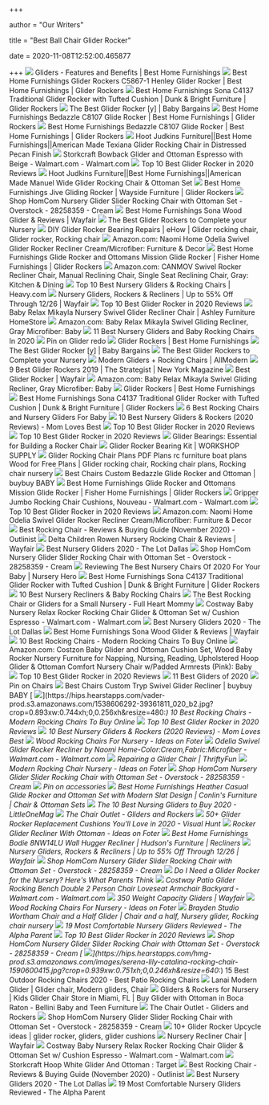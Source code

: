 +++
        
author = "Our Writers"
        
title = "Best Ball Chair Glider Rocker"
        
date = 2020-11-08T12:52:00.465877
        
+++
[ ![](https://www.besthf.com/bcassets/bcpublic_2/featuresbenefits/fandb_gliders_2.jpg)](https://www.besthf.com/bcassets/bcpublic_2/featuresbenefits/fandb_gliders_2.jpg) Gliders - Features and Benefits | Best Home Furnishings
[ ![](https://imageresizer.furnituredealer.net/img/remote/images.furnituredealer.net/img/products%2Fbest_home_furnishings%2Fcolor%2Fbest%20glide%20rockers_c5867-b2.jpg?width=878&height=600&scale=both&trim.threshold=80)](https://imageresizer.furnituredealer.net/img/remote/images.furnituredealer.net/img/products%2Fbest_home_furnishings%2Fcolor%2Fbest%20glide%20rockers_c5867-b2.jpg?width=878&height=600&scale=both&trim.threshold=80) Best Home Furnishings Glider Rockers C5867-1 Henley Glider Rocker | Best  Home Furnishings | Glider Rockers
[ ![](https://imageresizer.furnituredealer.net/img/remote/images.furnituredealer.net/img/products%2Fbest_home_furnishings%2Fcolor%2Fsona%20c4137_c4137-b4.jpg?width=878&height=600&scale=both&trim.threshold=80)](https://imageresizer.furnituredealer.net/img/remote/images.furnituredealer.net/img/products%2Fbest_home_furnishings%2Fcolor%2Fsona%20c4137_c4137-b4.jpg?width=878&height=600&scale=both&trim.threshold=80) Best Home Furnishings Sona C4137 Traditional Glider Rocker with Tufted  Cushion | Dunk & Bright Furniture | Glider Rockers
[ ![](https://www.babybargains.com/wp-content/uploads/2016/10/bestglider.jpg)](https://www.babybargains.com/wp-content/uploads/2016/10/bestglider.jpg) The Best Glider Rocker [y] | Baby Bargains
[ ![](https://imageresizer.furnituredealer.net/img/remote/images.furnituredealer.net/img/products%2Fbest_home_furnishings%2Fcolor%2Fbedazzle_c8107e-b3.jpg?width=878&height=600&scale=both&trim.threshold=80)](https://imageresizer.furnituredealer.net/img/remote/images.furnituredealer.net/img/products%2Fbest_home_furnishings%2Fcolor%2Fbedazzle_c8107e-b3.jpg?width=878&height=600&scale=both&trim.threshold=80) Best Home Furnishings Bedazzle C8107 Glide Rocker | Best Home Furnishings | Glider  Rockers
[ ![](https://imageresizer.furnituredealer.net/img/remote/images.furnituredealer.net/img/products%2Fbest_home_furnishings%2Fcolor%2Fbedazzle_c8107e-b4.jpg?width=878&height=600&scale=both&trim.threshold=80)](https://imageresizer.furnituredealer.net/img/remote/images.furnituredealer.net/img/products%2Fbest_home_furnishings%2Fcolor%2Fbedazzle_c8107e-b4.jpg?width=878&height=600&scale=both&trim.threshold=80) Best Home Furnishings Bedazzle C8107 Glide Rocker | Best Home Furnishings | Glider  Rockers
[ ![](https://www.hootjudkins.com/pub/media/catalog/product/cache/2b756822d2ce356bb04bb838d877d45a/B/S/BSTC8117DP_1.jpg)](https://www.hootjudkins.com/pub/media/catalog/product/cache/2b756822d2ce356bb04bb838d877d45a/B/S/BSTC8117DP_1.jpg) Hoot Judkins Furniture||Best Home Furnishings||American Made Texiana Glider  Rocking Chair in Distressed Pecan Finish
[ ![](https://i5.walmartimages.com/asr/5f85be07-d2bf-4f3e-848c-4fa6ca8d227c_1.1222f36077bd19b03bd5ffec603dcd7e.jpeg)](https://i5.walmartimages.com/asr/5f85be07-d2bf-4f3e-848c-4fa6ca8d227c_1.1222f36077bd19b03bd5ffec603dcd7e.jpeg) Storkcraft Bowback Glider and Ottoman Espresso with Beige - Walmart.com -  Walmart.com
[ ![](https://alltopratings.com/wp-content/uploads/2020/01/B00I5ELBA6.jpg)](https://alltopratings.com/wp-content/uploads/2020/01/B00I5ELBA6.jpg) Top 10 Best Glider Rocker in 2020 Reviews
[ ![](https://www.hootjudkins.com/pub/media/catalog/product/cache/2b756822d2ce356bb04bb838d877d45a/b/s/bstc4050c0050gp.jpg)](https://www.hootjudkins.com/pub/media/catalog/product/cache/2b756822d2ce356bb04bb838d877d45a/b/s/bstc4050c0050gp.jpg) Hoot Judkins Furniture||Best Home Furnishings||American Made Manuel Wide Glider  Rocking Chair & Ottoman Set
[ ![](https://imageresizer.furnituredealer.net/img/remote/images.furnituredealer.net/img/products%2Fbest_home_furnishings%2Fcolor%2Fjive_c8207-19083-b3.jpg?width=1024&height=768&scale=both&trim.threshold=50&trim.percentpadding=10)](https://imageresizer.furnituredealer.net/img/remote/images.furnituredealer.net/img/products%2Fbest_home_furnishings%2Fcolor%2Fjive_c8207-19083-b3.jpg?width=1024&height=768&scale=both&trim.threshold=50&trim.percentpadding=10) Best Home Furnishings Jive Gliding Rocker | Wayside Furniture | Glider  Rockers
[ ![](https://ak1.ostkcdn.com/images/products/28258359/HomCom-Nursery-Glider-Recliner-Rocking-Chair-with-Ottoman-Set-d93bee92-7d3d-4510-8d52-1b9e8036301d.jpg)](https://ak1.ostkcdn.com/images/products/28258359/HomCom-Nursery-Glider-Recliner-Rocking-Chair-with-Ottoman-Set-d93bee92-7d3d-4510-8d52-1b9e8036301d.jpg) Shop HomCom Nursery Glider Slider Rocking Chair with Ottoman Set -  Overstock - 28258359 - Cream
[ ![](https://secure.img1-fg.wfcdn.com/im/99952274/compr-r85/8577/85770568/sona-wood-glider.jpg)](https://secure.img1-fg.wfcdn.com/im/99952274/compr-r85/8577/85770568/sona-wood-glider.jpg) Best Home Furnishings Sona Wood Glider & Reviews | Wayfair
[ ![](https://www.lucieslist.com/wp-content/uploads/2014/04/shermag.png)](https://www.lucieslist.com/wp-content/uploads/2014/04/shermag.png) The Best Glider Rockers to Complete your Nursery
[ ![](https://i.pinimg.com/originals/d3/ed/48/d3ed4879f508635a505a65118a648a7f.jpg)](https://i.pinimg.com/originals/d3/ed/48/d3ed4879f508635a505a65118a648a7f.jpg) DIY Glider Rocker Bearing Repairs | eHow | Glider rocking chair, Glider  rocker, Rocking chair
[ ![](https://images-na.ssl-images-amazon.com/images/I/41T5yjdmsdL._AC_.jpg)](https://images-na.ssl-images-amazon.com/images/I/41T5yjdmsdL._AC_.jpg) Amazon.com: Naomi Home Odelia Swivel Glider Rocker Recliner  Cream/Microfiber: Furniture & Decor
[ ![](https://images.furnituredealer.net/img/products%2Fbest_home_furnishings%2Fcolor%2Fglide%20rocker%20and%20ottomans_c8117ho-b2.jpg)](https://images.furnituredealer.net/img/products%2Fbest_home_furnishings%2Fcolor%2Fglide%20rocker%20and%20ottomans_c8117ho-b2.jpg) Best Home Furnishings Glide Rocker and Ottomans Mission Glide Rocker |  Fisher Home Furnishings | Glider Rockers
[ ![](https://images-na.ssl-images-amazon.com/images/I/817f7wX4bOL._AC_SL1500_.jpg)](https://images-na.ssl-images-amazon.com/images/I/817f7wX4bOL._AC_SL1500_.jpg) Amazon.com: CANMOV Swivel Rocker Recliner Chair, Manual Reclining Chair,  Single Seat Reclining Chair, Gray: Kitchen & Dining
[ ![](https://heavy.com/wp-content/uploads/2017/08/best-nursery-gliders.jpg?quality=65&strip=all)](https://heavy.com/wp-content/uploads/2017/08/best-nursery-gliders.jpg?quality=65&strip=all) Top 10 Best Nursery Gliders & Rocking Chairs | Heavy.com
[ ![](https://secure.img1-fg.wfcdn.com/im/11083522/resize-h600-w600%5Ecompr-r85/6859/68596904/Nursery+Gliders%2C+Rockers+%26+Recliners.jpg)](https://secure.img1-fg.wfcdn.com/im/11083522/resize-h600-w600%5Ecompr-r85/6859/68596904/Nursery+Gliders%2C+Rockers+%26+Recliners.jpg) Nursery Gliders, Rockers & Recliners | Up to 55% Off Through 12/26 | Wayfair
[ ![](https://best10choices.com/wp-content/uploads/2017/05/B01MU780P3.jpg)](https://best10choices.com/wp-content/uploads/2017/05/B01MU780P3.jpg) Top 10 Best Glider Rocker in 2020 Reviews
[ ![](https://ashleyfurniture.scene7.com/is/image/AshleyFurniture/B600001006-SW-KO?$AFHS-Grid-1X$)](https://ashleyfurniture.scene7.com/is/image/AshleyFurniture/B600001006-SW-KO?$AFHS-Grid-1X$) Baby Relax Mikayla Nursery Swivel Glider Recliner Chair | Ashley Furniture  HomeStore
[ ![](https://images-na.ssl-images-amazon.com/images/I/81DUSI7Yn4L._SY355_.jpg)](https://images-na.ssl-images-amazon.com/images/I/81DUSI7Yn4L._SY355_.jpg) Amazon.com: Baby Relax Mikayla Swivel Gliding Recliner, Gray Microfiber:  Baby
[ ![](https://cdn2.momjunction.com/wp-content/uploads/2015/04/11-Best-Nursery-Gliders-and-Baby-Rocking-Chairs-In-2019-1-910x1024.jpg)](https://cdn2.momjunction.com/wp-content/uploads/2015/04/11-Best-Nursery-Gliders-and-Baby-Rocking-Chairs-In-2019-1-910x1024.jpg) 11 Best Nursery Gliders and Baby Rocking Chairs In 2020
[ ![](https://i.pinimg.com/originals/45/f8/f7/45f8f7a7f1522ffaf30be3f39324d9b7.jpg)](https://i.pinimg.com/originals/45/f8/f7/45f8f7a7f1522ffaf30be3f39324d9b7.jpg) Pin on Glider redo
[ ![](https://www.besthf.com/bcassets/bcpublic_2/gliders_CL.jpg)](https://www.besthf.com/bcassets/bcpublic_2/gliders_CL.jpg) Glider Rockers | Best Home Furnishings
[ ![](https://www.babybargains.com/wp-content/uploads/2016/10/Best-Chair-Swivel-Rocker.png)](https://www.babybargains.com/wp-content/uploads/2016/10/Best-Chair-Swivel-Rocker.png) The Best Glider Rocker [y] | Baby Bargains
[ ![](https://www.lucieslist.com/wp-content/uploads/2019/10/Ikea-Poang-Rocking-Chair.jpeg)](https://www.lucieslist.com/wp-content/uploads/2019/10/Ikea-Poang-Rocking-Chair.jpeg) The Best Glider Rockers to Complete your Nursery
[ ![](https://secure.img1-fg.wfcdn.com/im/30994628/compr-r85/6184/61842382/default_name.png)](https://secure.img1-fg.wfcdn.com/im/30994628/compr-r85/6184/61842382/default_name.png) Modern Gliders + Rocking Chairs | AllModern
[ ![](https://pyxis.nymag.com/v1/imgs/4f8/083/31b33f755876455f8380f6de5750fc51b7-glider-rocker-01-.2x.rsocial.w600.jpg)](https://pyxis.nymag.com/v1/imgs/4f8/083/31b33f755876455f8380f6de5750fc51b7-glider-rocker-01-.2x.rsocial.w600.jpg) 9 Best Glider Rockers 2019 | The Strategist | New York Magazine
[ ![](https://secure.img1-fg.wfcdn.com/im/01218033/resize-h600-w600%5Ecompr-r85/1088/108852862/Erikson+Glider+and+Ottoman.jpg)](https://secure.img1-fg.wfcdn.com/im/01218033/resize-h600-w600%5Ecompr-r85/1088/108852862/Erikson+Glider+and+Ottoman.jpg) Best Glider Rocker | Wayfair
[ ![](https://images-na.ssl-images-amazon.com/images/I/71EWcFEwTHL._AC_UL320_SR316,320_.jpg)](https://images-na.ssl-images-amazon.com/images/I/71EWcFEwTHL._AC_UL320_SR316,320_.jpg) Amazon.com: Baby Relax Mikayla Swivel Gliding Recliner, Gray Microfiber:  Baby
[ ![](https://www.besthf.com/bcassets/bcpublic_2/landingPages/WdGlider_ldgpgheader.jpg)](https://www.besthf.com/bcassets/bcpublic_2/landingPages/WdGlider_ldgpgheader.jpg) Glider Rockers | Best Home Furnishings
[ ![](https://images.furnituredealer.net/img/products%2Fbest_home_furnishings%2Fcolor%2Fsona%20c4137_c4137-22937-m1.jpg)](https://images.furnituredealer.net/img/products%2Fbest_home_furnishings%2Fcolor%2Fsona%20c4137_c4137-22937-m1.jpg) Best Home Furnishings Sona C4137 Traditional Glider Rocker with Tufted  Cushion | Dunk & Bright Furniture | Glider Rockers
[ ![](https://parent.guide/wp-content/uploads/2019/03/Rocking-chair-for-the-rest-3.jpg)](https://parent.guide/wp-content/uploads/2019/03/Rocking-chair-for-the-rest-3.jpg) 6 Best Rocking Chairs and Nursery Gliders For Baby
[ ![](https://m.media-amazon.com/images/I/31MTpNhVi7L.jpg)](https://m.media-amazon.com/images/I/31MTpNhVi7L.jpg) 10 Best Nursery Gliders & Rockers (2020 Reviews) - Mom Loves Best
[ ![](https://best10choices.com/wp-content/uploads/2017/05/B00L40QBYE.jpg)](https://best10choices.com/wp-content/uploads/2017/05/B00L40QBYE.jpg) Top 10 Best Glider Rocker in 2020 Reviews
[ ![](https://alltopratings.com/wp-content/uploads/2020/01/B00RY9LMEI.jpg)](https://alltopratings.com/wp-content/uploads/2020/01/B00RY9LMEI.jpg) Top 10 Best Glider Rocker in 2020 Reviews
[ ![](http://www.mutualscrew.com/blog/assets/content/bearingsBestInches.jpg)](http://www.mutualscrew.com/blog/assets/content/bearingsBestInches.jpg) Glider Bearings: Essential for Building a Rocker Chair
[ ![](http://store.workshopsupply.com/catalogue/images/4181-Rocker_Bearings.png)](http://store.workshopsupply.com/catalogue/images/4181-Rocker_Bearings.png) Glider Rocker Bearing Kit | WORKSHOP SUPPLY
[ ![](https://i.pinimg.com/originals/c7/c6/f7/c7c6f7e2938486acb480a4a42463e206.jpg)](https://i.pinimg.com/originals/c7/c6/f7/c7c6f7e2938486acb480a4a42463e206.jpg) Glider Rocking Chair Plans PDF Plans rc furniture boat plans Wood for Free  Plans | Glider rocking chair, Rocking chair plans, Rocking chair nursery
[ ![](https://s7d2.scene7.com/is/image/BedBathandBeyond/30100215335628m?$690$&wid=690&hei=690)](https://s7d2.scene7.com/is/image/BedBathandBeyond/30100215335628m?$690$&wid=690&hei=690) Best Chairs Custom Bedazzle Glide Rocker and Ottoman | buybuy BABY
[ ![](https://imageresizer.furnituredealer.net/img/remote/images.furnituredealer.net/img/products%2Fbest_home_furnishings%2Fcolor%2Fglide%20rocker%20and%20ottomans_c8117ho-b4.jpg?width=878&height=600&scale=both&trim.threshold=80)](https://imageresizer.furnituredealer.net/img/remote/images.furnituredealer.net/img/products%2Fbest_home_furnishings%2Fcolor%2Fglide%20rocker%20and%20ottomans_c8117ho-b4.jpg?width=878&height=600&scale=both&trim.threshold=80) Best Home Furnishings Glide Rocker and Ottomans Mission Glide Rocker |  Fisher Home Furnishings | Glider Rockers
[ ![](https://i5.walmartimages.com/asr/82d436bd-319c-44f5-ba06-4b87ab1999ab_1.ad12a99f16de8b04c182cfa9775c8946.jpeg)](https://i5.walmartimages.com/asr/82d436bd-319c-44f5-ba06-4b87ab1999ab_1.ad12a99f16de8b04c182cfa9775c8946.jpeg) Gripper Jumbo Rocking Chair Cushions, Nouveau - Walmart.com - Walmart.com
[ ![](https://alltopratings.com/wp-content/uploads/2020/01/glider_rocker.jpg)](https://alltopratings.com/wp-content/uploads/2020/01/glider_rocker.jpg) Top 10 Best Glider Rocker in 2020 Reviews
[ ![](https://m.media-amazon.com/images/S/aplus-media/vc/622e7a61-7de3-438b-b7d5-62edddc6d9cf._SR970,300_.png)](https://m.media-amazon.com/images/S/aplus-media/vc/622e7a61-7de3-438b-b7d5-62edddc6d9cf._SR970,300_.png) Amazon.com: Naomi Home Odelia Swivel Glider Rocker Recliner  Cream/Microfiber: Furniture & Decor
[ ![](https://cdn.outlinist.com/wp-content/uploads/best-rocking-chair.jpg)](https://cdn.outlinist.com/wp-content/uploads/best-rocking-chair.jpg) Best Rocking Chair - Reviews & Buying Guide (November 2020) - Outlinist
[ ![](https://secure.img1-fg.wfcdn.com/im/38948412/compr-r85/3834/38349371/rowen-nursery-rocking-chair.jpg)](https://secure.img1-fg.wfcdn.com/im/38948412/compr-r85/3834/38349371/rowen-nursery-rocking-chair.jpg) Delta Children Rowen Nursery Rocking Chair & Reviews | Wayfair
[ ![](https://thelotdallas-7d8oeosmlzs265xikvzx.netdna-ssl.com/wp-content/uploads/2018/05/DaVinci-Olive-Upholstered-Swivel-Glider-2-e1526352257763.jpg)](https://thelotdallas-7d8oeosmlzs265xikvzx.netdna-ssl.com/wp-content/uploads/2018/05/DaVinci-Olive-Upholstered-Swivel-Glider-2-e1526352257763.jpg) Best Nursery Gliders 2020 - The Lot Dallas
[ ![](https://ak1.ostkcdn.com/images/products/28258359/HomCom-Nursery-Glider-Recliner-Rocking-Chair-with-Ottoman-Set-37b80a52-9168-4189-b3e9-172de539e558_600.jpg?impolicy=medium)](https://ak1.ostkcdn.com/images/products/28258359/HomCom-Nursery-Glider-Recliner-Rocking-Chair-with-Ottoman-Set-37b80a52-9168-4189-b3e9-172de539e558_600.jpg?impolicy=medium) Shop HomCom Nursery Glider Slider Rocking Chair with Ottoman Set -  Overstock - 28258359 - Cream
[ ![](https://nurseryhero.com/nh-content/uploads/2017/03/Best-Chairs-For-Baby-Nursery-Dutailier-Glider.jpg)](https://nurseryhero.com/nh-content/uploads/2017/03/Best-Chairs-For-Baby-Nursery-Dutailier-Glider.jpg) Reviewing The Best Nursery Chairs Of 2020 For Your Baby | Nursery Hero
[ ![](https://images.furnituredealer.net/img/products%2Fbest_home_furnishings%2Fcolor%2Fsona%20c4137_c4137-23703c-m1.jpg)](https://images.furnituredealer.net/img/products%2Fbest_home_furnishings%2Fcolor%2Fsona%20c4137_c4137-23703c-m1.jpg) Best Home Furnishings Sona C4137 Traditional Glider Rocker with Tufted  Cushion | Dunk & Bright Furniture | Glider Rockers
[ ![](https://www.mamaoffive.com/wp-content/uploads/2019/08/nursery-glider.jpg)](https://www.mamaoffive.com/wp-content/uploads/2019/08/nursery-glider.jpg) 10 Best Nursery Recliners & Baby Rocking Chairs
[ ![](https://fullheartmommy.com/wp-content/uploads/2019/11/8-beautiful-gliders-for-small-nurseries-683x1024.png)](https://fullheartmommy.com/wp-content/uploads/2019/11/8-beautiful-gliders-for-small-nurseries-683x1024.png) The Best Rocking Chair or Gliders for a Small Nursery - Full Heart Mommy
[ ![](https://i5.walmartimages.com/asr/22831f14-b6e2-4495-8a8e-a5e54c1dd9ee_1.7ca0c4c688e0322ecf6b5f7bdb3fc959.jpeg)](https://i5.walmartimages.com/asr/22831f14-b6e2-4495-8a8e-a5e54c1dd9ee_1.7ca0c4c688e0322ecf6b5f7bdb3fc959.jpeg) Costway Baby Nursery Relax Rocker Rocking Chair Glider & Ottoman Set w/  Cushion Espresso - Walmart.com - Walmart.com
[ ![](https://thelotdallas-7d8oeosmlzs265xikvzx.netdna-ssl.com/wp-content/uploads/2018/05/Baby-Relax-Mikayla-Swivel-Gliding-Recliner-e1526355293582.jpg)](https://thelotdallas-7d8oeosmlzs265xikvzx.netdna-ssl.com/wp-content/uploads/2018/05/Baby-Relax-Mikayla-Swivel-Gliding-Recliner-e1526355293582.jpg) Best Nursery Gliders 2020 - The Lot Dallas
[ ![](https://secure.img1-fg.wfcdn.com/im/03835181/resize-h800-w800%5Ecompr-r85/8577/85770599/Sona+Wood+Glider.jpg)](https://secure.img1-fg.wfcdn.com/im/03835181/resize-h800-w800%5Ecompr-r85/8577/85770599/Sona+Wood+Glider.jpg) Best Home Furnishings Sona Wood Glider & Reviews | Wayfair
[ ![](https://hips.hearstapps.com/hmg-prod.s3.amazonaws.com/images/rocking-chairs-1538607302.png)](https://hips.hearstapps.com/hmg-prod.s3.amazonaws.com/images/rocking-chairs-1538607302.png) 10 Best Rocking Chairs - Modern Rocking Chairs To Buy Online
[ ![](https://images-na.ssl-images-amazon.com/images/I/51WWYAi%2B5vL._SY355_.jpg)](https://images-na.ssl-images-amazon.com/images/I/51WWYAi%2B5vL._SY355_.jpg) Amazon.com: Costzon Baby Glider and Ottoman Cushion Set, Wood Baby Rocker  Nursery Furniture for Napping, Nursing, Reading, Upholstered Hoop Glider &  Ottoman Comfort Nursery Chair w/Padded Armrests (Pink): Baby
[ ![](https://alltopratings.com/wp-content/uploads/2020/01/B017XRDV5S.jpg)](https://alltopratings.com/wp-content/uploads/2020/01/B017XRDV5S.jpg) Top 10 Best Glider Rocker in 2020 Reviews
[ ![](https://res.cloudinary.com/babylist/image/upload/f_auto,q_auto:best,c_scale/v1584597604/best-of-gliders-pin_dbt57k.jpg)](https://res.cloudinary.com/babylist/image/upload/f_auto,q_auto:best,c_scale/v1584597604/best-of-gliders-pin_dbt57k.jpg) 11 Best Gliders of 2020
[ ![](https://i.pinimg.com/originals/1c/60/95/1c6095a1b4a32c3dfa7d923b69515cd7.jpg)](https://i.pinimg.com/originals/1c/60/95/1c6095a1b4a32c3dfa7d923b69515cd7.jpg) Pin on Chairs
[ ![](https://b3h2.scene7.com/is/image/BedBathandBeyond/28391775335621m)](https://b3h2.scene7.com/is/image/BedBathandBeyond/28391775335621m) Best Chairs Custom Tryp Swivel Glider Recliner | buybuy BABY
[ ![](https://hips.hearstapps.com/vader-prod.s3.amazonaws.com/1538606292-39361811_020_b2.jpg?crop=0.893xw:0.744xh;0,0.256xh&resize=480:*)](https://hips.hearstapps.com/vader-prod.s3.amazonaws.com/1538606292-39361811_020_b2.jpg?crop=0.893xw:0.744xh;0,0.256xh&resize=480:*) 10 Best Rocking Chairs - Modern Rocking Chairs To Buy Online
[ ![](https://best10choices.com/wp-content/uploads/2017/05/B01GJX0K88.jpg)](https://best10choices.com/wp-content/uploads/2017/05/B01GJX0K88.jpg) Top 10 Best Glider Rocker in 2020 Reviews
[ ![](https://momlovesbest.com/wp-content/uploads/2018/08/Best-Nursery-Gliders-1-1.jpg)](https://momlovesbest.com/wp-content/uploads/2018/08/Best-Nursery-Gliders-1-1.jpg) 10 Best Nursery Gliders & Rockers (2020 Reviews) - Mom Loves Best
[ ![](https://foter.com/photos/title/wood-rocking-chairs-for-nursery.jpg)](https://foter.com/photos/title/wood-rocking-chairs-for-nursery.jpg) Wood Rocking Chairs For Nursery - Ideas on Foter
[ ![](https://i5.walmartimages.com/asr/ce83fd85-18da-442f-ac69-6a2a362f3b71.2b4f53fbad4fb0bae34bc078316703c6.jpeg)](https://i5.walmartimages.com/asr/ce83fd85-18da-442f-ac69-6a2a362f3b71.2b4f53fbad4fb0bae34bc078316703c6.jpeg) Odelia Swivel Glider Rocker Recliner by Naomi  Home-Color:Cream,Fabric:Microfiber - Walmart.com - Walmart.com
[ ![](https://img.thrfun.com/img/025/893/repairing_a_glider_chair_fancy1.jpg)](https://img.thrfun.com/img/025/893/repairing_a_glider_chair_fancy1.jpg) Repairing a Glider Chair | ThriftyFun
[ ![](https://foter.com/photos/title/modern-rocking-chair-nursery.jpg)](https://foter.com/photos/title/modern-rocking-chair-nursery.jpg) Modern Rocking Chair Nursery - Ideas on Foter
[ ![](https://ak1.ostkcdn.com/images/products/28258359/HomCom-Nursery-Glider-Recliner-Rocking-Chair-with-Ottoman-Set-6efa9d36-7d3e-4d85-bf2b-82ffa50a145a_600.jpg?impolicy=medium)](https://ak1.ostkcdn.com/images/products/28258359/HomCom-Nursery-Glider-Recliner-Rocking-Chair-with-Ottoman-Set-6efa9d36-7d3e-4d85-bf2b-82ffa50a145a_600.jpg?impolicy=medium) Shop HomCom Nursery Glider Slider Rocking Chair with Ottoman Set -  Overstock - 28258359 - Cream
[ ![](https://i.pinimg.com/originals/57/67/1d/57671de00adb3c17721bfb2687887c07.jpg)](https://i.pinimg.com/originals/57/67/1d/57671de00adb3c17721bfb2687887c07.jpg) Pin on accessories
[ ![](https://images.furnituredealer.net/img/products%2Fbest_home_furnishings%2Fcolor%2Fbest%20glide%20rockers_c130%2Bc0013-21957-b1.jpg)](https://images.furnituredealer.net/img/products%2Fbest_home_furnishings%2Fcolor%2Fbest%20glide%20rockers_c130%2Bc0013-21957-b1.jpg) Best Home Furnishings Heather Casual Glide Rocker and Ottoman Set with  Modern Slat Design | Conlin's Furniture | Chair & Ottoman Sets
[ ![](https://littleonemag.com/wp-content/uploads/2018/08/glider1-large_1024x1024-1-530x350.jpg)](https://littleonemag.com/wp-content/uploads/2018/08/glider1-large_1024x1024-1-530x350.jpg) The 10 Best Nursing Gliders to Buy 2020 - LittleOneMag
[ ![](https://static.wixstatic.com/media/ede2bc_b37371e39c914d2faa86996cc7362c8d.jpg)](https://static.wixstatic.com/media/ede2bc_b37371e39c914d2faa86996cc7362c8d.jpg) The Chair Outlet - Gliders and Rockers
[ ![](https://visualhunt.com/photos/11/best-chair-glider-replacement-cushions-video-search.jpg?s=wh2)](https://visualhunt.com/photos/11/best-chair-glider-replacement-cushions-video-search.jpg?s=wh2) 50+ Glider Rocker Replacement Cushions You'll Love in 2020 - Visual Hunt
[ ![](https://foter.com/photos/321/rocker-glider-recliner-with-ottoman.jpg?s=pi)](https://foter.com/photos/321/rocker-glider-recliner-with-ottoman.jpg?s=pi) Rocker Glider Recliner With Ottoman - Ideas on Foter
[ ![](https://images.furnituredealer.net/img/products%2Fbest_home_furnishings%2Fcolor%2Fbodie_8nw14lu-b1.jpg)](https://images.furnituredealer.net/img/products%2Fbest_home_furnishings%2Fcolor%2Fbodie_8nw14lu-b1.jpg) Best Home Furnishings Bodie 8NW14LU Wall Hugger Recliner | Hudson's  Furniture | Recliners
[ ![](https://secure.img1-fg.wfcdn.com/im/13802507/compr-r85/7728/77286946/default.jpg)](https://secure.img1-fg.wfcdn.com/im/13802507/compr-r85/7728/77286946/default.jpg) Nursery Gliders, Rockers & Recliners | Up to 55% Off Through 12/26 | Wayfair
[ ![](https://ak1.ostkcdn.com/images/products/28258359/HomCom-Nursery-Glider-Recliner-Rocking-Chair-with-Ottoman-Set-bb08dfe1-bab3-4c81-933c-392119c62c0d_600.jpg?impolicy=medium)](https://ak1.ostkcdn.com/images/products/28258359/HomCom-Nursery-Glider-Recliner-Rocking-Chair-with-Ottoman-Set-bb08dfe1-bab3-4c81-933c-392119c62c0d_600.jpg?impolicy=medium) Shop HomCom Nursery Glider Slider Rocking Chair with Ottoman Set -  Overstock - 28258359 - Cream
[ ![](https://www.gallykids.com/wp-content/uploads/2019/03/nursery-rocking-chair.jpg)](https://www.gallykids.com/wp-content/uploads/2019/03/nursery-rocking-chair.jpg) Do I Need a Glider Rocker for the Nursery? Here's What Parents Think
[ ![](https://i5.walmartimages.com/asr/1d04d43f-382f-430c-9f1b-e34a515e9e35_1.3b9ef86b97d75ca39404f540eea3d5fd.jpeg)](https://i5.walmartimages.com/asr/1d04d43f-382f-430c-9f1b-e34a515e9e35_1.3b9ef86b97d75ca39404f540eea3d5fd.jpeg) Costway Patio Glider Rocking Bench Double 2 Person Chair Loveseat Armchair  Backyard - Walmart.com - Walmart.com
[ ![](https://secure.img1-fg.wfcdn.com/im/84966087/resize-h600-w600%5Ecompr-r85/9577/95770617/Essex+Glider.jpg)](https://secure.img1-fg.wfcdn.com/im/84966087/resize-h600-w600%5Ecompr-r85/9577/95770617/Essex+Glider.jpg) 350 Weight Capacity Gliders | Wayfair
[ ![](https://foter.com/photos/266/wood-rocking-chairs-for-nursery-13.jpg?s=pi)](https://foter.com/photos/266/wood-rocking-chairs-for-nursery-13.jpg?s=pi) Wood Rocking Chairs For Nursery - Ideas on Foter
[ ![](https://i.pinimg.com/474x/e8/51/dd/e851ddaa9838e3bb7f913b96cfe5ea24.jpg)](https://i.pinimg.com/474x/e8/51/dd/e851ddaa9838e3bb7f913b96cfe5ea24.jpg) Brayden Studio Wortham Chair and a Half Glider | Chair and a half, Nursery  glider, Rocking chair nursery
[ ![](https://www.thealphaparent.com/wp-content/uploads/2018/11/nursery-glider-chair-baby.jpg)](https://www.thealphaparent.com/wp-content/uploads/2018/11/nursery-glider-chair-baby.jpg) 19 Most Comfortable Nursery Gliders Reviewed - The Alpha Parent
[ ![](https://alltopratings.com/wp-content/uploads/2020/01/B07HNWSC8T.jpg)](https://alltopratings.com/wp-content/uploads/2020/01/B07HNWSC8T.jpg) Top 10 Best Glider Rocker in 2020 Reviews
[ ![](https://ak1.ostkcdn.com/images/products/28258359/HomCom-Nursery-Glider-Recliner-Rocking-Chair-with-Ottoman-Set-36cd59c6-0100-4e6b-b862-b757df745d67_600.jpg?impolicy=medium)](https://ak1.ostkcdn.com/images/products/28258359/HomCom-Nursery-Glider-Recliner-Rocking-Chair-with-Ottoman-Set-36cd59c6-0100-4e6b-b862-b757df745d67_600.jpg?impolicy=medium) Shop HomCom Nursery Glider Slider Rocking Chair with Ottoman Set -  Overstock - 28258359 - Cream
[ ![](https://hips.hearstapps.com/hmg-prod.s3.amazonaws.com/images/serena-lily-catalina-rocking-chair-1590600415.jpg?crop=0.939xw:0.751xh;0,0.246xh&resize=640:*)](https://hips.hearstapps.com/hmg-prod.s3.amazonaws.com/images/serena-lily-catalina-rocking-chair-1590600415.jpg?crop=0.939xw:0.751xh;0,0.246xh&resize=640:*) 15 Best Outdoor Rocking Chairs 2020 - Best Patio Rocking Chairs
[ ![](https://i.pinimg.com/originals/1b/6f/7c/1b6f7c6278ba2bb8cb65cee783413651.jpg)](https://i.pinimg.com/originals/1b/6f/7c/1b6f7c6278ba2bb8cb65cee783413651.jpg) Lanai Modern Glider | Glider chair, Modern gliders, Chair
[ ![](https://cdn.shoplightspeed.com/shops/622148/files/15952083/300x300x2/best-chairs-best-chairs-bilana-swivel-glider-recli.jpg)](https://cdn.shoplightspeed.com/shops/622148/files/15952083/300x300x2/best-chairs-best-chairs-bilana-swivel-glider-recli.jpg) Gliders & Rockers for Nursery | Kids Glider Chair Store in Miami, FL | Buy  Glider with Ottoman in Boca Raton - Bellini Baby and Teen Furniture
[ ![](https://static.wixstatic.com/media/ede2bc_ed253371f4c34ceaa896bf29d3fe5a26.jpg)](https://static.wixstatic.com/media/ede2bc_ed253371f4c34ceaa896bf29d3fe5a26.jpg) The Chair Outlet - Gliders and Rockers
[ ![](https://ak1.ostkcdn.com/images/products/28258359/HomCom-Nursery-Glider-Recliner-Rocking-Chair-with-Ottoman-Set-12a01590-189c-43b0-aebd-6fa24b6cda87_600.jpg?impolicy=medium)](https://ak1.ostkcdn.com/images/products/28258359/HomCom-Nursery-Glider-Recliner-Rocking-Chair-with-Ottoman-Set-12a01590-189c-43b0-aebd-6fa24b6cda87_600.jpg?impolicy=medium) Shop HomCom Nursery Glider Slider Rocking Chair with Ottoman Set -  Overstock - 28258359 - Cream
[ ![](https://i.pinimg.com/236x/3e/18/05/3e180505eb79d8c6ea0c289f00f03329--upholstered-rocking-chairs-nursery-rocking-chair-diy.jpg)](https://i.pinimg.com/236x/3e/18/05/3e180505eb79d8c6ea0c289f00f03329--upholstered-rocking-chairs-nursery-rocking-chair-diy.jpg) 10+ Glider Rocker Upcycle ideas | glider rocker, gliders, glider cushions
[ ![](https://secure.img1-fg.wfcdn.com/im/72929712/resize-h310-w310%5Ecompr-r85/1052/105265277/rowe-upholstered-manual-glider-recliner.jpg)](https://secure.img1-fg.wfcdn.com/im/72929712/resize-h310-w310%5Ecompr-r85/1052/105265277/rowe-upholstered-manual-glider-recliner.jpg) Nursery Recliner Chair | Wayfair
[ ![](https://i5.walmartimages.com/asr/1961603e-a96c-4dd0-9d58-967b974ba476_1.b8d930a4960babe7af881239732ea748.jpeg?odnWidth=282&odnHeight=282&odnBg=ffffff)](https://i5.walmartimages.com/asr/1961603e-a96c-4dd0-9d58-967b974ba476_1.b8d930a4960babe7af881239732ea748.jpeg?odnWidth=282&odnHeight=282&odnBg=ffffff) Costway Baby Nursery Relax Rocker Rocking Chair Glider & Ottoman Set w/  Cushion Espresso - Walmart.com - Walmart.com
[ ![](https://target.scene7.com/is/image/Target/GUEST_7f119d66-3c34-4f82-8baf-46d550307a79?wid=488&hei=488&fmt=pjpeg)](https://target.scene7.com/is/image/Target/GUEST_7f119d66-3c34-4f82-8baf-46d550307a79?wid=488&hei=488&fmt=pjpeg) Storkcraft Hoop White Glider And Ottoman : Target
[ ![](https://cdn.outlinist.com/wp-content/uploads/coaster-carved-detail-walnut-finish-rocking-chair-600x600.jpg)](https://cdn.outlinist.com/wp-content/uploads/coaster-carved-detail-walnut-finish-rocking-chair-600x600.jpg) Best Rocking Chair - Reviews & Buying Guide (November 2020) - Outlinist
[ ![](https://thelotdallas-7d8oeosmlzs265xikvzx.netdna-ssl.com/wp-content/uploads/2018/05/Angel-Line-Monterey-Glider-e1526352897442.jpg)](https://thelotdallas-7d8oeosmlzs265xikvzx.netdna-ssl.com/wp-content/uploads/2018/05/Angel-Line-Monterey-Glider-e1526352897442.jpg) Best Nursery Gliders 2020 - The Lot Dallas
[ ![](https://www.thealphaparent.com/wp-content/uploads/2018/11/Davinci-Owen.jpg)](https://www.thealphaparent.com/wp-content/uploads/2018/11/Davinci-Owen.jpg) 19 Most Comfortable Nursery Gliders Reviewed - The Alpha Parent

